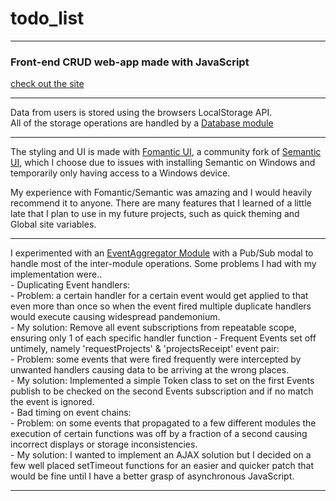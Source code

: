  # todo_list
 ---
 ### Front-end CRUD web-app made with JavaScript

 [check out the site](https://kiizerd.github.io/todo_list/dist/)

 ---

  Data from users is stored using the browsers LocalStorage API.  
  All of the storage operations are handled by a [Database module](https://github.com/kiizerd/todo_list/blob/main/src/database.js) 

 ---

  The styling and UI is made with [Fomantic UI](https://fomantic-ui.com/), a community fork of [Semantic UI](https://semantic-ui.com/), which I choose due to issues with installing Semantic on Windows and temporarily only having access to a Windows device.

  My experience with Fomantic/Semantic was amazing and I would heavily recommend it to anyone. 
  There are many features that I learned of a little late that I plan to use in my future projects, such as quick theming and Global site variables.

 ---

  I experimented with an [EventAggregator Module](https://github.com/kiizerd/todo_list/blob/main/src/events.js) with a Pub/Sub modal to handle most of the inter-module operations.
  Some problems I had with my implementation were..  
    - Duplicating Event handlers:  
     - Problem: a certain handler for a certain event would get applied to that even more than once so when the event fired multiple duplicate handlers would execute causing widespread pandemonium.  
     - My solution: Remove all event subscriptions from repeatable scope, ensuring only 1 of each specific handler function
    - Frequent Events set off untimely, namely 'requestProjects' & 'projectsReceipt' event pair:  
      - Problem: some events that were fired frequently were intercepted by unwanted handlers causing data to be arriving at the wrong places.  
      - My solution: Implemented a simple Token class to set on the first Events publish to be checked on the second Events subscription and if no match the event is ignored.  
    - Bad timing on event chains:  
      - Problem: on some events that propagated to a few different modules the execution of certain functions was off by a fraction of a second causing incorrect displays or storage inconsistencies.  
      - My solution: I wanted to implement an AJAX solution but I decided on a few well placed setTimeout functions for an easier and quicker patch that would be fine until I have a better grasp of asynchronous JavaScript.  

 ---
    
